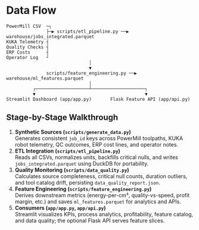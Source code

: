 # Data Flow

```
PowerMill CSV  ─┐
               ├─▶ scripts/etl_pipeline.py ──▶ warehouse/jobs_integrated.parquet
KUKA Telemetry ┤
Quality Checks ┤
ERP Costs      ┤
Operator Log   ┘
                               │
                               ▼
               scripts/feature_engineering.py ──▶ warehouse/ml_features.parquet
                               │
          ┌────────────────────┴────────────────────┐
          ▼                                         ▼
Streamlit Dashboard (app/app.py)       Flask Feature API (app/api.py)
```

## Stage-by-Stage Walkthrough
1. **Synthetic Sources (`scripts/generate_data.py`)**  
   Generates consistent `job_id` keys across PowerMill toolpaths, KUKA robot telemetry, QC outcomes, ERP cost lines, and operator notes.
2. **ETL Integration (`scripts/etl_pipeline.py`)**  
   Reads all CSVs, normalizes units, backfills critical nulls, and writes `jobs_integrated.parquet` using DuckDB for portability.
3. **Quality Monitoring (`scripts/data_quality.py`)**  
   Calculates source completeness, critical null counts, duration outliers, and tool catalog drift, persisting `data_quality_report.json`.
4. **Feature Engineering (`scripts/feature_engineering.py`)**  
   Derives downstream metrics (energy-per-cm³, quality-vs-speed, profit margin, etc.) and saves `ml_features.parquet` for analytics and APIs.
5. **Consumers (`app/app.py`, `app/api.py`)**  
   Streamlit visualizes KPIs, process analytics, profitability, feature catalog, and data quality; the optional Flask API serves feature slices.
